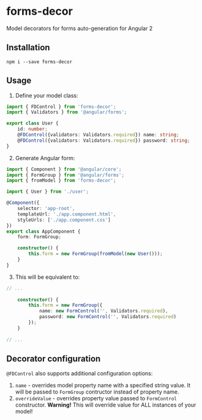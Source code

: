 # forms-decor

Model decorators for forms auto-generation for Angular 2

## Installation

```
npm i --save forms-decor
```

## Usage

1. Define your model class:

```TypeScript
import { FDControl } from 'forms-decor';
import { Validators } from '@angular/forms';

export class User {
    id: number;
    @FDControl({validators: Validators.required}) name: string;
    @FDControl({validators: Validators.required}) password: string;
}
```

2. Generate Angular form:

```TypeScript
import { Component } from '@angular/core';
import { FormGroup } from '@angular/forms';
import { fromModel } from 'forms-decor';

import { User } from './user';

@Component({
    selector: 'app-root',
    templateUrl: './app.component.html',
    styleUrls: ['./app.component.css']
})
export class AppComponent {
    form: FormGroup;

    constructor() {
        this.form = new FormGroup(fromModel(new User()));
    }
}
```

3. This will be equivalent to:

```TypeScript
// ...
    
    constructor() {
        this.form = new FormGroup({
            name: new FormControl('', Validators.required),
            password: new FormControl('', Validators.required)
        });
    }
    
// ...
```

## Decorator configuration

`@FDControl` also supports additional configuration options:

1. `name` - overrides model property name with a specified string value.
    It will be passed to `FormGroup` contructor instead of property name.
2. `overrideValue` - overrides property value passed to `FormControl` constructor.
    **Warning!** This will override value for ALL instances of your model!
